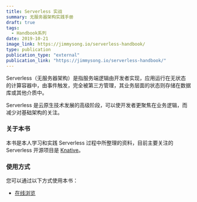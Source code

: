 ```yaml
---
title: Serverless 实战
summary: 无服务器架构实践手册
draft: true
tags:
  - Handbook系列
date: 2019-10-21
image_link: https://jimmysong.io/serverless-handbook/
type: publication
publication_type: "external"
publication_link: "https://jimmysong.io/serverless-handbook/"
---
```


Serverless（无服务器架构）是指服务端逻辑由开发者实现，应用运行在无状态的计算容器中，由事件触发，完全被第三方管理，其业务层面的状态则存储在数据库或其他介质中。

Serverless 是云原生技术发展的高级阶段，可以使开发者更聚焦在业务逻辑，而减少对基础架构的关注。

### 关于本书

本书是本人学习和实践 Serverless 过程中所整理的资料，目前主要关注的 Serverless 开源项目是 [Knative](https://github.com/knative)。

### 使用方式

您可以通过以下方式使用本书：

- [在线浏览](https://jimmysong.io/serverless-handbook)

